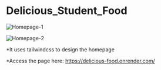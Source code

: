 # Delicious_Student_Food
![Homepage-1](https://user-images.githubusercontent.com/112838805/202644210-652e6ec0-2da5-4cfa-891b-3a42fda74614.jpg)

![Homepage-2](https://user-images.githubusercontent.com/112838805/202644222-ba884044-acc5-48ef-8983-2ce6dddcc861.jpg)

*It uses tailwindcss to design the homepage

*Access the page here: https://delicious-food.onrender.com/
